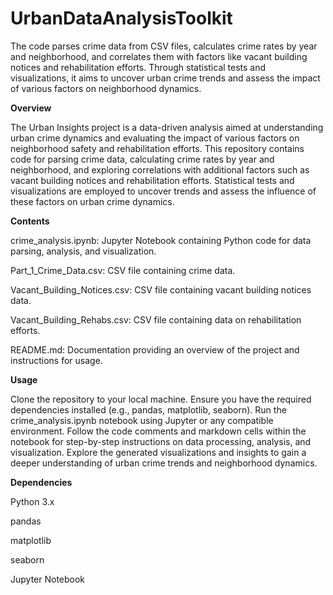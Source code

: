# UrbanDataAnalysisToolkit
The code parses crime data from CSV files, calculates crime rates by year and neighborhood, and correlates them with factors like vacant building notices and rehabilitation efforts. Through statistical tests and visualizations, it aims to uncover urban crime trends and assess the impact of various factors on neighborhood dynamics.


**Overview**


The Urban Insights project is a data-driven analysis aimed at understanding urban crime dynamics and evaluating the impact of various factors on neighborhood safety and rehabilitation efforts. This repository contains code for parsing crime data, calculating crime rates by year and neighborhood, and exploring correlations with additional factors such as vacant building notices and rehabilitation efforts. Statistical tests and visualizations are employed to uncover trends and assess the influence of these factors on urban crime dynamics.

**Contents**


crime_analysis.ipynb: Jupyter Notebook containing Python code for data parsing, analysis, and visualization.

Part_1_Crime_Data.csv: CSV file containing crime data.

Vacant_Building_Notices.csv: CSV file containing vacant building notices data.

Vacant_Building_Rehabs.csv: CSV file containing data on rehabilitation efforts.

README.md: Documentation providing an overview of the project and instructions for usage.

**Usage**


Clone the repository to your local machine.
Ensure you have the required dependencies installed (e.g., pandas, matplotlib, seaborn).
Run the crime_analysis.ipynb notebook using Jupyter or any compatible environment.
Follow the code comments and markdown cells within the notebook for step-by-step instructions on data processing, analysis, and visualization.
Explore the generated visualizations and insights to gain a deeper understanding of urban crime trends and neighborhood dynamics.


**Dependencies**

Python 3.x

pandas

matplotlib

seaborn

Jupyter Notebook
